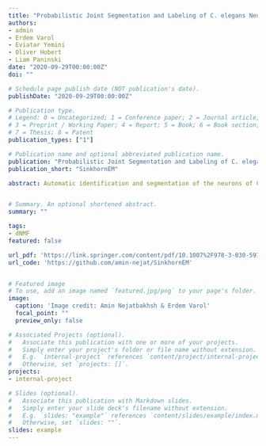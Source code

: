 ```yaml
---
title: "Probabilistic Joint Segmentation and Labeling of C. elegans Neurons"
authors:
- admin
- Erdem Varol
- Eviatar Yemini
- Oliver Hobert
- Liam Paninski
date: "2020-09-29T00:00:00Z"
doi: ""

# Schedule page publish date (NOT publication's date).
publishDate: "2020-09-29T00:00:00Z"

# Publication type.
# Legend: 0 = Uncategorized; 1 = Conference paper; 2 = Journal article;
# 3 = Preprint / Working Paper; 4 = Report; 5 = Book; 6 = Book section;
# 7 = Thesis; 8 = Patent
publication_types: ["1"]

# Publication name and optional abbreviated publication name.
publication: "Probabilistic Joint Segmentation and Labeling of C. elegans Neurons"
publication_short: "SinkhornEM"

abstract: Automatic identification and segmentation of the neurons of C. elegans enables evaluating nervous system mutations, positional variability, and allows us to conduct high-throughput population studies employing many animals. A recently introduced transgene of C. elegans, named “NeuroPAL” has enabled the efficient annotation of neurons and the construction of a statistical atlas of their positions. Previous atlas-based segmentation approaches have modeled images of cells as a mixture model. The expectation-maximization (EM) algorithm and its variants are used to find the (local) maximum likelihood parameters for this class of models. We present a variation of the EM algorithm called Sinkhorn-EM (sEM) that uses regularized optimal transport Sinkhorn iterations to enforce constraints on the marginals of the joint distribution of observed variables and latent assignments in order to incorporate our prior information about cell sizes into the cluster-data assignment proportions. We apply our method to the problem of segmenting and labeling neurons in fluorescent microscopy images of C. elegans specimens. We show empirically that sEM outperforms vanilla EM and a recently proposed 3-step (filter, detect, identify) labeling approach. Open source code implementing this method is available at https://github.com/amin-nejat/SinkhornEM.


# Summary. An optional shortened abstract.
summary: ""

tags:
- dNMF
featured: false

url_pdf: 'https://link.springer.com/content/pdf/10.1007%2F978-3-030-59722-1.pdf'
url_code: 'https://github.com/amin-nejat/SinkhornEM'


# Featured image
# To use, add an image named `featured.jpg/png` to your page's folder. 
image:
  caption: 'Image credit: Amin Nejatbakhsh & Erdem Varol'
  focal_point: ""
  preview_only: false

# Associated Projects (optional).
#   Associate this publication with one or more of your projects.
#   Simply enter your project's folder or file name without extension.
#   E.g. `internal-project` references `content/project/internal-project/index.md`.
#   Otherwise, set `projects: []`.
projects:
- internal-project

# Slides (optional).
#   Associate this publication with Markdown slides.
#   Simply enter your slide deck's filename without extension.
#   E.g. `slides: "example"` references `content/slides/example/index.md`.
#   Otherwise, set `slides: ""`.
slides: example
---
```

